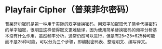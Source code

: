 Playfair Cipher（普莱菲尔密码）
=======================================

普莱菲尔密码是第一种用于实际的双字替换密码，用双字加密取代了简单代换密码的单字加密，很明显这样使得密文更难破译，因为使用简单替换密码的频率分析基本没有什么作用，虽然频率分析，通常仍然可以进行，但是有25×25=625种可能而不是25种可能，可以分为三个步骤，即编制密码表、整理明文、编写译文。

